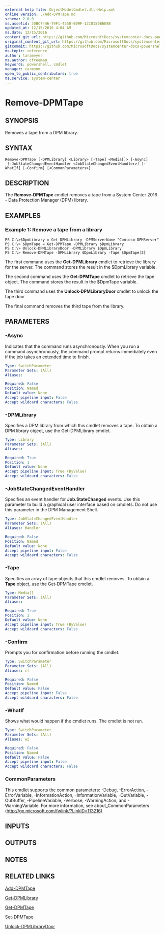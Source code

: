 ```yaml
---
external help file: ObjectModelCmdlet.dll-Help.xml
online version: ./Add-DPMTape.md
schema: 2.0.0
ms.assetid: 30BC7446-79F1-4350-B09F-13C0156B6E8B
updated_at: 12/15/2016 4:04 AM
ms.date: 12/15/2016
content_git_url: https://github.com/MicrosoftDocs/systemcenter-docs-powershell/blob/master/systemcenter-cmdlets/SystemCenter2016/DataProtectionManager/vlatest/Remove-DPMTape.md
original_content_git_url: https://github.com/MicrosoftDocs/systemcenter-docs-powershell/blob/master/systemcenter-cmdlets/SystemCenter2016/DataProtectionManager/vlatest/Remove-DPMTape.md
gitcommit: https://github.com/MicrosoftDocs/systemcenter-docs-powershell/blob/7df4508c7b907a214e6a8eca76037b06065ef078/systemcenter-cmdlets/SystemCenter2016/DataProtectionManager/vlatest/Remove-DPMTape.md
ms.topic: reference
author: tarameyer
ms.author: cfreeman
keywords: powershell, cmdlet
manager: carmonm
open_to_public_contributors: true
ms.service: system-center
---
```


# Remove-DPMTape

## SYNOPSIS
Removes a tape from a DPM library.

## SYNTAX

```
Remove-DPMTape [-DPMLibrary] <Library> [-Tape] <Media[]> [-Async]
 [-JobStateChangedEventHandler <JobStateChangedEventHandler>] [-WhatIf] [-Confirm] [<CommonParameters>]
```

## DESCRIPTION
The **Remove-DPMTape** cmdlet removes a tape from a System Center 2016 - Data Protection Manager (DPM) library.

## EXAMPLES

### Example 1: Remove a tape from a library
```
PS C:\>$DpmLibrary = Get-DPMLibrary -DPMServerName "Contoso-DPMServer"
PS C:\> $DpmTape = Get-DPMTape -DPMLibrary $DpmLibrary
PS C:\> Unlock-DPMLibraryDoor -DPMLibrary $DpmLibrary
PS C:\> Remove-DPMTape -DPMLibrary $DpmLibrary -Tape $DpmTape[2]
```

The first command uses the **Get-DPMLibrary** cmdlet to retrieve the library for the server.
The command stores the result in the $DpmLibrary variable.

The second command uses the **Get-DPMTape** cmdlet to retrieve the tape object.
The command stores the result in the $DpmTape variable.

The third command uses the **Unlock-DPMLibraryDoor** cmdlet to unlock the tape door.

The final command removes the third tape from the library.

## PARAMETERS

### -Async
Indicates that the command runs asynchronously.
When you run a command asynchronously, the command prompt returns immediately even if the job takes an extended time to finish.

```yaml
Type: SwitchParameter
Parameter Sets: (All)
Aliases: 

Required: False
Position: Named
Default value: None
Accept pipeline input: False
Accept wildcard characters: False
```

### -DPMLibrary
Specifies a DPM library from which this cmdlet removes a tape.
To obtain a DPM library object, use the Get-DPMLibrary cmdlet.

```yaml
Type: Library
Parameter Sets: (All)
Aliases: 

Required: True
Position: 1
Default value: None
Accept pipeline input: True (ByValue)
Accept wildcard characters: False
```

### -JobStateChangedEventHandler
Specifies an event handler for **Job.StateChanged** events.
Use this parameter to build a graphical user interface based on cmdlets.
Do not use this parameter in the DPM Management Shell.

```yaml
Type: JobStateChangedEventHandler
Parameter Sets: (All)
Aliases: Handler

Required: False
Position: Named
Default value: None
Accept pipeline input: False
Accept wildcard characters: False
```

### -Tape
Specifies an array of tape objects that this cmdlet removes.
To obtain a **Tape** object, use the Get-DPMTape cmdlet.

```yaml
Type: Media[]
Parameter Sets: (All)
Aliases: 

Required: True
Position: 2
Default value: None
Accept pipeline input: True (ByValue)
Accept wildcard characters: False
```

### -Confirm
Prompts you for confirmation before running the cmdlet.

```yaml
Type: SwitchParameter
Parameter Sets: (All)
Aliases: cf

Required: False
Position: Named
Default value: False
Accept pipeline input: False
Accept wildcard characters: False
```

### -WhatIf
Shows what would happen if the cmdlet runs.
The cmdlet is not run.

```yaml
Type: SwitchParameter
Parameter Sets: (All)
Aliases: wi

Required: False
Position: Named
Default value: False
Accept pipeline input: False
Accept wildcard characters: False
```

### CommonParameters
This cmdlet supports the common parameters: -Debug, -ErrorAction, -ErrorVariable, -InformationAction, -InformationVariable, -OutVariable, -OutBuffer, -PipelineVariable, -Verbose, -WarningAction, and -WarningVariable. For more information, see about_CommonParameters (http://go.microsoft.com/fwlink/?LinkID=113216).

## INPUTS

## OUTPUTS

## NOTES

## RELATED LINKS

[Add-DPMTape](xref:SystemCenter2016/DataProtectionManager/vlatest/Add-DPMTape.md)

[Get-DPMLibrary](xref:SystemCenter2016/DataProtectionManager/vlatest/Get-DPMLibrary.md)

[Get-DPMTape](xref:SystemCenter2016/DataProtectionManager/vlatest/Get-DPMTape.md)

[Set-DPMTape](xref:SystemCenter2016/DataProtectionManager/vlatest/Set-DPMTape.md)

[Unlock-DPMLibraryDoor](xref:SystemCenter2016/DataProtectionManager/vlatest/Unlock-DPMLibraryDoor.md)

